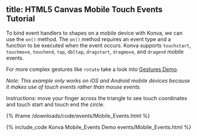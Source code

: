 title: HTML5 Canvas Mobile Touch Events Tutorial
---

To bind event handlers to shapes on a mobile device with Konva, we can use the `on()` method.
The `on()` method requires an event type and a function to be executed when the event occurs.
Konva supports `touchstart`, `touchmove`, `touchend`, `tap`, `dbltap`, `dragstart`, `dragmove`, and `dragend` mobile events.

For more complex gestures like `rotate` take a look into [Gestures Demo](/docs/sandbox/Gestures.html).

*Note: This example only works on iOS and Android mobile devices because it makes use of touch events rather than mouse events.*

Instructions: move your finger across the triangle to see touch coordinates and touch start and touch end the circle.

{% iframe /downloads/code/events/Mobile_Events.html %}

{% include_code Konva Mobile_Events Demo events/Mobile_Events.html %}
